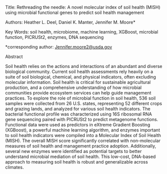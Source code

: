 Title: Rethreading the needle: A novel molecular index of soil health (MISH) using microbial functional genes to predict soil health management

Authors: Heather L. Deel, Daniel K. Manter, Jennifer M. Moore*

Key Words: soil health, microbiome, machine learning, XGBoost, microbial function, PICRUSt2, enzymes, DNA sequencing

*corresponding author: Jennifer.moore2@usda.gov

Abstract

Soil health relies on the actions and interactions of an abundant and diverse biological community. Current soil health assessments rely heavily on a suite of soil biological, chemical, and physical indicators, often excluding molecular information. Soil health is critical for sustainable agricultural production, and a comprehensive understanding of how microbial communities provide ecosystem services can help guide management practices. To explore the role of microbial function in soil health, 536 soil samples were collected from 26 U.S. states, representing 52 different crops and grazing lands, and analyzed for various soil health indicators. The bacterial functional profile was characterized using 16S ribosomal RNA gene sequencing paired with PICRUSt2 to predict metagenome functions. Functional data were used as predictors in eXtreme Gradient Boosting (XGBoost), a powerful machine learning algorithm, and enzymes important to soil health indicators were compiled into a Molecular Index of Soil Health (MISH). The overall MISH score significantly correlated with non-molecular measures of soil health and management practice adoption. Additionally, several new enzymes were identified as potential targets to better understand microbial mediation of soil health. This low-cost, DNA-based approach to measuring soil health is robust and generalizable across climates. 
